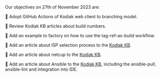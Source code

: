 Our objectives on 27th of November 2023 are:

:pencil: Adopt GitHub Actions of Kodiak web client to branching model.

:pencil: Review Kodiak KB articles about build numbers.

:pencil: Add an example to factory on how to use the tag-ref-as-build workflow.

:pencil: Add an article about ISP selection process to the [Kodiak KB](https://github.com/polarlabs/kodiak-kb).

:pencil: Add an article about netcup to the [Kodiak KB](https://github.com/polarlabs/kodiak-kb).

:pencil: Add an article about Ansible to the [Kodiak KB](https://github.com/polarlabs/kodiak-kb), including the ansible-pull, ansible-lint and integration into IDE.

